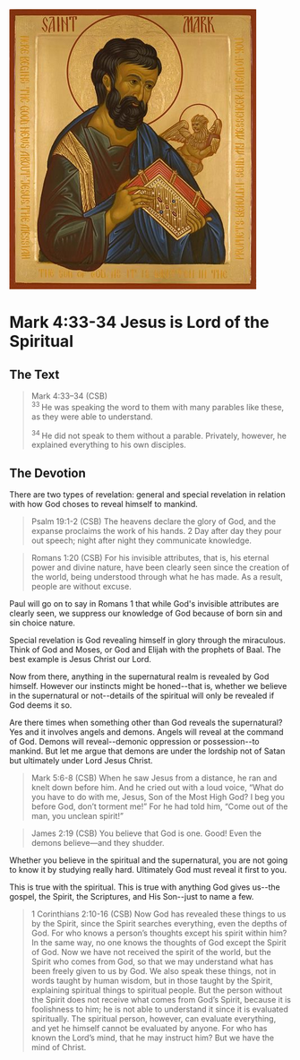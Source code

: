 <img class="intro-right" src="art-mark.jpg">

# Mark 4:33-34 Jesus is Lord of the Spiritual

## The Text

>Mark 4:33–34 (CSB)  
><sup> 33 </sup> He was speaking the word to them with many parables like these, as they were able to understand. 
>
><sup> 34 </sup> He did not speak to them without a parable. Privately, however, he explained everything to his own disciples.

## The Devotion

There are two types of revelation: general and special revelation in relation with how God choses to reveal himself to mankind.

>Psalm 19:1-2 (CSB) The heavens declare the glory of God,
and the expanse proclaims the work of his hands.
2 Day after day they pour out speech;
night after night they communicate knowledge.

>Romans 1:20 (CSB) For his invisible attributes, that is, his eternal power and divine nature, have been clearly seen since the creation of the world, being understood through what he has made. As a result, people are without excuse.

Paul will go on to say in Romans 1 that while God's invisible attributes are clearly seen, we suppress our knowledge of God because of born sin and sin choice nature.

Special revelation is God revealing himself in glory through the miraculous. Think of God and Moses, or God and Elijah with the prophets of Baal. The best example is Jesus Christ our Lord.

Now from there, anything in the supernatural realm is revealed by God himself. However our instincts might be honed--that is, whether we believe in the supernatural or not--details of the spiritual will only be revealed if God deems it so.

Are there times when something other than God reveals the supernatural? Yes and it involves angels and demons.  Angels will reveal at the command of God. Demons will reveal--demonic oppression or possession--to mankind. But let me argue that demons are under the lordship not of Satan but ultimately under Lord Jesus Christ.

>Mark 5:6-8 (CSB) When he saw Jesus from a distance, he ran and knelt down before him. And he cried out with a loud voice, “What do you have to do with me, Jesus, Son of the Most High God? I beg you before God, don’t torment me!” For he had told him, “Come out of the man, you unclean spirit!”

>James 2:19 (CSB) You believe that God is one. Good! Even the demons believe—and they shudder.

Whether you believe in the spiritual and the supernatural, you are not going to know it by studying really hard. Ultimately God must reveal it first to you.

This is true with the spiritual. This is true with anything God gives us--the gospel, the Spirit, the Scriptures, and His Son--just to name a few.

>1 Corinthians 2:10-16 (CSB) Now God has revealed these things to us by the Spirit, since the Spirit searches everything, even the depths of God. For who knows a person’s thoughts except his spirit within him? In the same way, no one knows the thoughts of God except the Spirit of God. Now we have not received the spirit of the world, but the Spirit who comes from God, so that we may understand what has been freely given to us by God. We also speak these things, not in words taught by human wisdom, but in those taught by the Spirit, explaining spiritual things to spiritual people. But the person without the Spirit does not receive what comes from God’s Spirit, because it is foolishness to him; he is not able to understand it since it is evaluated spiritually. The spiritual person, however, can evaluate everything, and yet he himself cannot be evaluated by anyone. For
who has known the Lord’s mind,
that he may instruct him?
But we have the mind of Christ.
